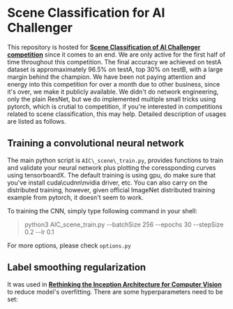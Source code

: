 # Scene Classification for AI Challenger

This repository is hosted for [**Scene Classification of AI Challenger competition**](https://challenger.ai/competition/scene) since it comes to an end. We are only active for the first half of time throughout this competition. The final accuracy we achieved on testA dataset is appromaximately 96.5% on testA, top 30% on testB, with a large margin behind the champion. We have been not paying attention and energy into this competition for over a month due to other business, since it's over, we make it publicly available. We didn't do network engineering, only the plain ResNet, but we do implemented multiple small tricks using pytorch, which is crutial to competition, if you're interested in competitions related to scene classification, this may help. Detailed description of usages are listed as follows.

## Training a convolutional neural network

The main python script is `AIC\_scene\_train.py`, provides functions to train and validate your neural network plus plotting the coressponding curves using tensorboardX. The default training is using gpu, do make sure that you've install cuda\cudnn\nvidia driver, etc. You can also carry on the distributed training, however, given official ImageNet distributed training example from pytorch, it doesn't seem to work. 

To training the CNN, simply type following command in your shell:

> python3 AIC\_scene\_train.py --batchSize 256 --epochs 30 --stepSize 0.2 --lr 0.1

For more options, please check `options.py`	

## Label smoothing regularization 

It was used in [**Rethinking the Inception Architecture for Computer Vision**](https://arxiv.org/abs/1512.00567) to reduce model's overfitting. There are some hyperparameters need to be set:

